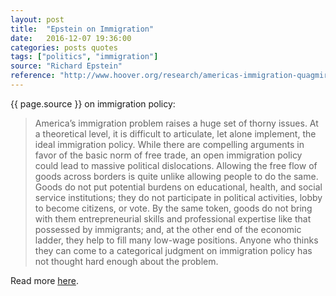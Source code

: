 ```yaml
---
layout: post
title:  "Epstein on Immigration"
date:   2016-12-07 19:36:00
categories: posts quotes
tags: ["politics", "immigration"]
source: "Richard Epstein"
reference: "http://www.hoover.org/research/americas-immigration-quagmire"
---
```


{{ page.source }} on immigration policy:

> America’s immigration problem raises a huge set of thorny issues. At a theoretical level, it is difficult to articulate, let alone implement, the ideal immigration policy. While there are compelling arguments in favor of the basic norm of free trade, an open immigration policy could lead to massive political dislocations. Allowing the free flow of goods across borders is quite unlike allowing people to do the same. Goods do not put potential burdens on educational, health, and social service institutions; they do not participate in political activities, lobby to become citizens, or vote. By the same token, goods do not bring with them entrepreneurial skills and professional expertise like that possessed by immigrants; and, at the other end of the economic ladder, they help to fill many low-wage positions. Anyone who thinks they can come to a categorical judgment on immigration policy has not thought hard enough about the problem.

Read more [here]({{page.reference}}).
